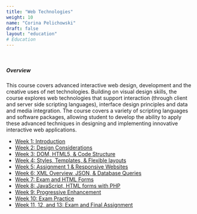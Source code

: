 ```yaml
---
title: "Web Technologies"
weight: 10
name: "Corina Pelichowski"
draft: false
layout: "education"
# Education
---
```

<br>
<div class="container">
    <h5>Overview</h5>
    <p>
        This course covers advanced interactive web design, development and the creative uses of net technologies. Building on visual design skills, the course explores web technologies that support interaction (through client and server side scripting languages), interface design principles and data and media integration. The course covers a variety of scripting languages and software packages, allowing student to develop the ability to apply these advanced techniques in designing and implementing innovative interactive web applications.
    </p>
    <ul class="master-design-links">
        <a href="/master-of-design/web-tech/week-1-intro"><li>Week 1: Introduction</li></a>
        <a href="/master-of-design/web-tech/week-2-considerations"><li>Week 2: Design Considerations</li></a>
        <a href="/master-of-design/web-tech/week-3-dom"><li>Week 3: DOM, HTML5, & Code Structure</li></a>
        <a href="/master-of-design/web-tech/week-4-style"><li>Week 4: Styles, Templates, & Flexible layouts</li></a>
        <a href="/master-of-design/web-tech/week-5-a1"><li>Week 5: Assignment 1 & Responsive Websites</li></a>
        <a href="/master-of-design/web-tech/week-6-database"><li>Week 6: XML Overview, JSON, & Database Queries</li></a>
        <a href="/master-of-design/web-tech/week-7-exam"><li>Week 7: Exam and HTML Forms</li></a>
        <a href="/master-of-design/web-tech/week-8-concepts"><li>Week 8: JavaScript, HTML forms with PHP</li></a>
        <a href="/master-of-design/web-tech/week-9-enhancement"><li>Week 9: Progressive Enhancement</li></a>
        <a href="/master-of-design/web-tech/week-10-prac-exam"><li>Week 10: Exam Practice</li></a>
        <a href="/master-of-design/web-tech/week-11-12-13"><li>Week 11, 12, and 13: Exam and Final Assignment</li></a>
    </ul>
</div>